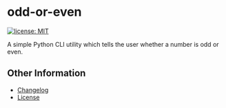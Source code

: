 # odd-or-even

[![license: MIT](https://img.shields.io/badge/License-MIT-crimson.svg)](LICENSE.txt)

A simple Python CLI utility which tells the user whether a number is odd or even.

## Other Information

 - [Changelog](doc/changelog.txt)
 - [License](LICENSE.txt)